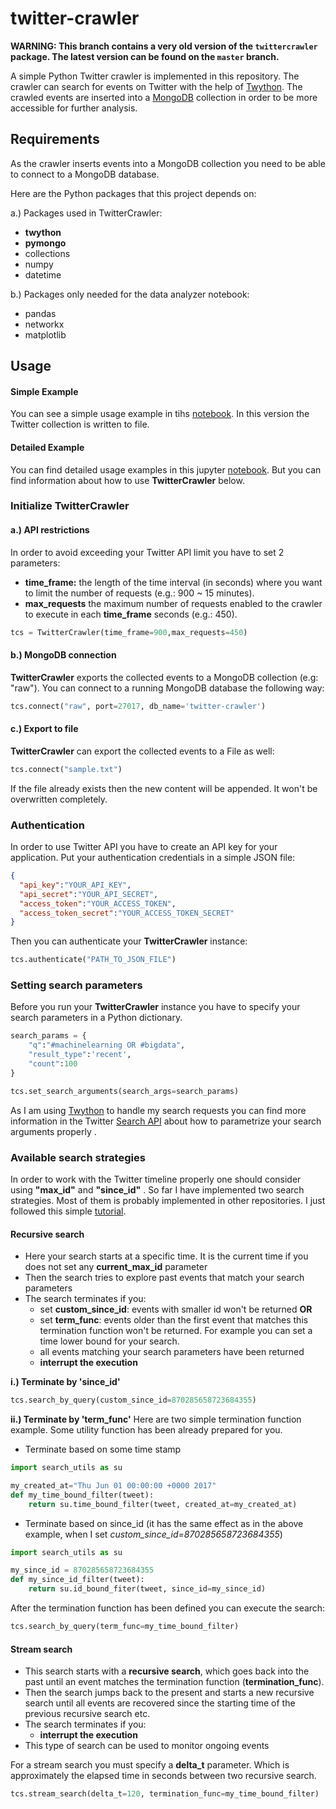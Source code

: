 ﻿twitter-crawler
============

**WARNING: This branch contains a very old version of the `twittercrawler` package. The latest version can be found on the `master` branch.**

A simple Python Twitter crawler is implemented in this repository. The crawler can search for events on Twitter with the help of [Twython](https://github.com/ryanmcgrath/twython). The crawled events are inserted into a [MongoDB](https://www.mongodb.com/) collection in order to be more accessible for further analysis.

Requirements
------------------
As the crawler inserts events into a MongoDB collection you need to be able to connect to a MongoDB database.

Here are the Python packages that this project depends on:

a.) Packages used in TwitterCrawler:

   * **twython**
   * **pymongo**
   * collections
   * numpy
   * datetime

b.) Packages only needed for the data analyzer notebook:

   * pandas
   * networkx
   * matplotlib


Usage
--------

#### Simple Example

You can see a simple usage example in tihs [notebook](ipython/SimpleSearch.ipynb). In this version the Twitter collection is written to file.

#### Detailed Example

You can find detailed usage examples in this jupyter [notebook](ipython/Samples.ipynb). But you can find information about how to use **TwitterCrawler** below.

### Initialize TwitterCrawler

#### a.) API restrictions 

In order to avoid exceeding your Twitter API limit you have to set 2 parameters:

   * **time_frame:** the length of the time interval (in seconds) where you want to limit the number of requests (e.g.: 900 ~ 15 minutes). 
   * **max_requests** the maximum number of requests enabled to the crawler to execute in each **time_frame** seconds (e.g.: 450).

```python
tcs = TwitterCrawler(time_frame=900,max_requests=450)
```

#### b.) MongoDB connection

**TwitterCrawler** exports the collected events to a MongoDB collection (e.g: "raw"). You can connect to a running MongoDB database the following way:

```python
tcs.connect("raw", port=27017, db_name='twitter-crawler')
```

#### c.) Export to file

**TwitterCrawler** can export the collected events to a File as well:

```python
tcs.connect("sample.txt")
```

If the file already exists then the new content will be appended. It won't be overwritten completely.

### Authentication

In order to use Twitter API you have to create an API key for your application. Put your authentication credentials in a simple JSON file:

```json
{
  "api_key":"YOUR_API_KEY",
  "api_secret":"YOUR_API_SECRET",
  "access_token":"YOUR_ACCESS_TOKEN",
  "access_token_secret":"YOUR_ACCESS_TOKEN_SECRET"
}
```
Then you can authenticate your **TwitterCrawler** instance:

```python
tcs.authenticate("PATH_TO_JSON_FILE")
```

### Setting search parameters

Before you run your **TwitterCrawler** instance you have to specify your search parameters in a Python dictionary.

```python
search_params = {
    "q":"#machinelearning OR #bigdata",
    "result_type":'recent',
    "count":100
}

tcs.set_search_arguments(search_args=search_params)
```

As I am using  [Twython](https://github.com/ryanmcgrath/twython) to handle my search requests you can find more information in the Twitter [Search API](https://dev.twitter.com/rest/public/search) about how to parametrize your search arguments properly .


### Available search strategies

In order to work with the Twitter timeline properly one should consider using **"max_id"** and **"since_id"** . So far I have implemented two search strategies. Most of them is probably implemented in other repositories. I just followed this simple [tutorial](https://dev.twitter.com/rest/public/timelines).

####  Recursive search

* Here your search starts at a specific time. It is the current time if you does not set any **current_max_id** parameter
* Then the search tries to explore past events that match your search parameters
* The search terminates if you:
   * set **custom_since_id**: events with smaller id won't be returned
      **OR**
   * set **term_func**: events older than the first event that matches this termination function won't be returned. For example you can set a time lower bound for your search.
   * all events matching your search parameters have been returned
   * **interrupt the execution**

**i.) Terminate by 'since_id'**

```python
tcs.search_by_query(custom_since_id=870285658723684355)
```
**ii.) Terminate by 'term_func'**
Here are two simple termination function example. Some utility function has been already prepared for you.

   * Terminate based on some time stamp
```python
import search_utils as su

my_created_at="Thu Jun 01 00:00:00 +0000 2017"
def my_time_bound_filter(tweet):
    return su.time_bound_filter(tweet, created_at=my_created_at)
```

   * Terminate based on since_id (it has the same effect as in the above example, when I set *custom\_since\_id=870285658723684355*)
```python
import search_utils as su

my_since_id = 870285658723684355
def my_since_id_filter(tweet):
    return su.id_bound_fiter(tweet, since_id=my_since_id)
```
After the termination function has been defined you can execute the search:

```python
tcs.search_by_query(term_func=my_time_bound_filter)
```

####  Stream search

   * This search starts with a **recursive search**, which goes back into the past until an event matches the termination function (**termination_func**).
   * Then the search jumps back to the present and starts a new recursive search until all events are recovered since the starting time of the previous recursive search etc.
   * The search terminates if you:
      * **interrupt the execution**
   * This type of search can be used to monitor ongoing events

For a stream search you must specify a **delta_t** parameter. Which is approximately the elapsed time in seconds between two recursive search.

```python
tcs.stream_search(delta_t=120, termination_func=my_time_bound_filter)
```

